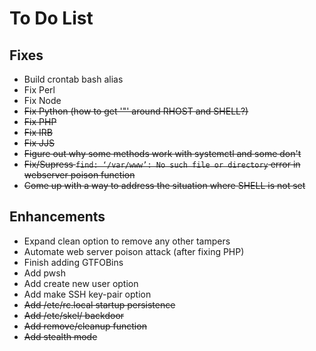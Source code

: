 # To Do List

## Fixes

- Build crontab bash alias
- Fix Perl
- Fix Node
- ~~Fix Python (how to get '"' around RHOST and SHELL?)~~
- ~~Fix PHP~~
- ~~Fix IRB~~
- ~~Fix JJS~~
- ~~Figure out why some methods work with systemctl and some don't~~
- ~~Fix/Supress `find: ‘/var/www’: No such file or directory` error in webserver poison function~~
- ~~Come up with a way to address the situation where SHELL is not set~~

## Enhancements

- Expand clean option to remove any other tampers
- Automate web server poison attack (after fixing PHP)
- Finish adding GTFOBins
- Add pwsh
- Add create new user option
- Add make SSH key-pair option
- ~~Add /etc/rc.local startup persistence~~
- ~~Add /etc/skel/ backdoor~~
- ~~Add remove/cleanup function~~
- ~~Add stealth mode~~

